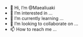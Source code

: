 - 👋 Hi, I’m @Maealiuaki
- 👀 I’m interested in ...
- 🌱 I’m currently learning ...
- 💞️ I’m looking to collaborate on ...
- 📫 How to reach me ...

<!---
Maealiuaki/Maealiuaki is a ✨ special ✨ repository because its `README.md` (this file) appears on your GitHub profile.
You can click the Preview link to take a look at your changes.
--->
